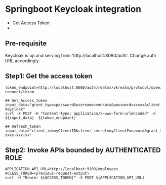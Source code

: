 # Springboot Keycloak integration

* Get Access Token
* 

## Pre-requisite
Keycloak is up and serving from 'http://localhost:8080/auth'.
Change auth URL accordingly.

## Step1: Get the access token
```
token_endpoint=http://localhost:8080/auth/realms/vkrealm/protocol/openid-connect/token

## Get_Access_token
input_data="grant_type=password&username=venkata&password=xxxxx&client_id=springboot-keycloak"
curl -X POST -H "Content-Type: application/x-www-form-urlencoded" -d ${input_data}  ${token_endpoint}

## Refresh_token
input_data="client_id=myClientID&client_secret=myClientPassword&grant_type=refresh_token&refresh_token=xxxx-xxxx-xxx-xx"

```

## Step2: Invoke APIs bounded by AUTHENTICATED ROLE
```
APPLICATION_API_URL=http://localhost:9100/employees
ACCESS_TOKEN=<previous-request-output>
curl -H "Bearer ${ACCESS_TOKEN}" -X POST ${APPLICATION_API_URL}
```